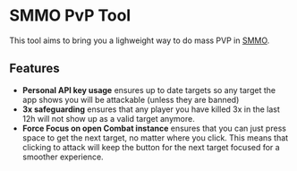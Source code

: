 # SMMO PvP Tool
This tool aims to bring you a lighweight way to do mass PVP in [SMMO](https://web.simple-mmo.com/).

## Features
- __Personal API key usage__ ensures up to date targets so any target the app shows you will be attackable (unless they are banned)
- __3x safeguarding__ ensures that any player you have killed 3x in the last 12h will not show up as a valid target anymore. 
- __Force Focus on open Combat instance__ ensures that you can just press space to get the next target, no matter where you click. This means that clicking to attack will keep the button for the next target focused for a smoother experience.
